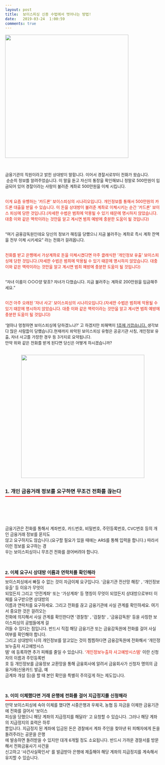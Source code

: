 ```yaml
---
layout: post
title:  보이스피싱 신종 수법에서 벗어나는 방법!
date:   2019-03-24  1:00:59
comments: true
---
```



<p><span data-url="https://t1.daumcdn.net/cfile/tistory/2077EF514E1FD46622?download" data-lightbox="lightbox"><img width="400" height="327" style="height: auto; cursor: pointer; max-width: 100%;" alt="" src="https://t1.daumcdn.net/cfile/tistory/2077EF514E1FD46622" filename="cfile30.uf@2077EF514E1FD46622711D.jpg" filemime=""></span></p>
<p><font size="2">﻿</font><font size="2"><br></font></p>
<p><font size="2">금융기관의 직원이라고 밝힌 상대방이 말합니다. 이어서 경찰서로부터 전화가 왔습니다.<br>&nbsp;순순히 정보를 알려주었습니다. 이 말을 듣고 자신의 통장을 확인해보니 정말로 500만원이 입금되어 있어 경찰이라는 사람이 불러준 계좌로 500만원을 이체 시킵니다.</font></p>
<p><font size="2"><br><font color="#e31600">이게 요즘 유행하는 '카드론' 보이스피싱의 시나리오입니다. 개인정보를&nbsp;통해서 500만원의 카드론 대출을 받을 수 있습니다. 이 돈을 상대방이 불러준 계좌로 이체시키는 순간 '카드론' 보이스 피싱에 당한 것입니다.(자세한 수법은 범죄에 악용될 수 있기 때문에 명시하지 않았습니다. 대충 이와 같은 맥락이라는 것만을 알고 계시면 범죄 예방에 충분한 도움이 될 것입니다)</font><br><br></font></p>
<p><font size="2">“여기 금융감독원인데요&nbsp;당신의 정보가&nbsp;해킹을 당했으니 지금 불러주는 계좌로 즉시 계좌 잔액을 전부 이체 시키세요” 라는 전화가 걸려옵니다.<br></font></p>
<p><font size="2"><br></font><font size="2"><font color="#e31600">전화를 받고 은행에서 가상계좌로 돈을 이체시켰다면 아주 클래식한 '개인정보 유출' 보이스피싱에 당한 것입니다.(자세한 수법은 범죄에 악용될 수 있기 때문에 명시하지 않았습니다. 대충 이와 같은 맥락이라는 것만을 알고 계시면 범죄 예방에 충분한 도움이 될 것입니다)<br></font><br></font></p>
<p><font size="2">“자녀 이름이 ○○○양 맞죠? 자녀가 다쳤습니다. 지금 불러주는 계좌로 200만원을 입금해주세요.”<br></font></p>
<p><font size="2"><br><font color="#e31600">이건 아주 오래된 '자녀 사고' 보이스피싱의 시나리오입니다.(자세한 수법은 범죄에 악용될 수 있기 때문에 명시하지 않았습니다. 대충 이와 같은 맥락이라는 것만을 알고 계시면 범죄 예방에 충분한 도움이 될 것입니다)</font><br><br>‘얼마나 멍청하면 보이스피싱에 당하겠느냐?’ 고 하겠지만 피해액이&nbsp;<u>1조에 가깝습니다. </u>생각보다 많은 사람들이 당했습니다.현재까지 파악된 보이스피싱 유형은 공공기관 사칭, 개인정보 유출, 자녀 사고를 가장한 경우 등 3가지로 요약됩니다.<br>만약 위와 같은 전화를 받게 된다면 당신은 어떻게 하시겠습니까?<br><br></font></p>
<p style="margin: 0px;"><div class="imageblock center" style="text-align: center; clear: both;"><span data-url="https://t1.daumcdn.net/cfile/tistory/1977EF514E1FD46621?download" data-lightbox="lightbox"><font size="2"><img width="400" height="285" style="height: auto; cursor: pointer; max-width: 100%;" alt="" src="https://t1.daumcdn.net/cfile/tistory/1977EF514E1FD46621" filename="cfile6.uf@1977EF514E1FD466215420.jpg" filemime=""></font></span></div><p></p>
<p style="margin: 0px;"><font size="2"><br></font></p><h3 style="margin: 0px; padding: 0px 0px 5px; line-height: normal; font-family: 맑은 고딕, Dotum, Sans-serif; font-style: normal; font-variant: normal; font-weight: bold; border-bottom-color: rgb(255, 0, 0); border-bottom-width: 2px; border-bottom-style: solid; float: left; font-size-adjust: none; font-stretch: normal;">1. 개인 금융거래 정보를 요구하면 무조건 전화를 끊는다</h3><p></p>
<p><br></p>
<p></p>
<p><br></p>
<p><br><br></p><span style="font-size: 10pt;"><p>금융기관은 전화를 통해서 계좌번호, 카드번호, 비밀번호, 주민등록번호, CVC번호 등의 개인 금융거래 정보를 묻지도<br> 않고 요구하지도 않습니다.(요구할 필요가 있을 때에는 ARS를 통해 입력을 합니다.) 따라서 이런 정보를 요구하는 경<br> 우는 보이스피싱이니 무조건 전화를 끊어버려야 합니다.<br><br><br></p><h3 style="font: bold 11pt/normal 맑은 고딕, Dotum, Sans-serif; margin: 0px; padding: 0px 0px 5px; border-bottom-color: rgb(255, 0, 0); border-bottom-width: 2px; border-bottom-style: solid; float: left; font-size-adjust: none; font-stretch: normal;">2. 이체 요구시 상대방 이름과 연락처를 확인해라</h3><p><br><br>보이스피싱에서 빠질 수 없는 것이 자금이체 요구입니다. '금융기관 전산망 해킹' , '개인정보 유출' 등 이유가 무엇이<br> 되었든지 그리고 '안전계좌' 또는 '가상계좌' 등 명칭이 무엇이 되었든지 상대방으로부터 이체를 요구받으면 상대방의<br> 이름과 연락처를 요구하세요. 그리고 전화를 끊고 금융기관에 사실 관계를 확인하세요. 여기서 중요한 것은 걸려오는<br> 전화에 의지해서 사실 관계를 확인한다면 '경찰청' , '검찰청' , '금융감독원' 등을 사칭한 보이스피싱의 공범들에게 걸<br> 려들 수 있다는 점입니다. 반드시 직접 해당 금융기관 또는 금융감독원에 전화를 걸어 사실 여부를 확인해야 합니다.<br>그리고 상대방이 나의 개인정보를 알고있는 것이 찜찜하다면 금융감독원에 전화해서 '개인정보누출자 사고예방시스<br> 템' 에 등록하면 추가 피해를 줄일 수 있습니다. <font color="#e31600">'개인정보누출자 사고예방시스템'</font> 이란 신청자의 이름과 주민등록번<br> 호 등 개인정보를 금융정보 교환망을 통해 금융회사에 알려서 금융회사가 신청자 명의의 금융거래(신용카드 발급, 예<br> 금계좌 개설 등)을 할 때 본인 확인을 특별히 주의깊게 하는 제도입니다.<br><br><br></p><h3 style="font: bold 11pt/normal 맑은 고딕, Dotum, Sans-serif; margin: 0px; padding: 0px 0px 5px; border-bottom-color: rgb(255, 0, 0); border-bottom-width: 2px; border-bottom-style: solid; float: left; font-size-adjust: none; font-stretch: normal;">3. 이미 이체했다면 거래 은행에 전화를 걸어 지급정지를 신청해라</h3><p><br><br>만약 보이스피싱에 속아 이체를 했다면 시중은행과 우체국, 농협 등 자금을 이체한 금융기관에 전화를 걸어서 '보이스<br> 피싱을 당했으니 해당 계좌의 지급정지를 해달라' 고 요청할 수 있습니다. 그러나 해당 계좌의 지급정지의 효력은 하루<br> 뿐입니다. 지급정지 된 계좌에 입금된 돈은 경찰에서 계좌 주인을 찾아낸 뒤 피해자에게 돈을 돌려주라는 공문을 은행<br> 에 발송하면 돌려받을 수 있지만 대개 6개월 정도 소요됩니다.&nbsp;반드시 가까운 경찰서를 방문해서 전화금융사기 사건을<br> 신고하고 '사건사실확인서' 를 발급받아 은행에 제출해야 해당 계좌의 지급정지를 계속해서 유지할 수 있습니다.</p></span><p><br></p>